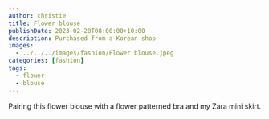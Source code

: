 ```yaml
---
author: christie
title: Flower blouse
publishDate: 2023-02-28T08:00:00+10:00
description: Purchased from a Korean shop
images:
  - ../../../images/fashion/Flower blouse.jpeg
categories: [fashion]
tags:
  - flower
  - blouse
---
```


Pairing this flower blouse with a flower patterned bra and my Zara mini skirt.

